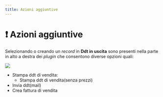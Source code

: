 ```yaml
---
title: Azioni aggiuntive
---
```


# ❗ Azioni aggiuntive

Selezionando o creando un _record_ in **Ddt in uscita** sono presenti nella parte in alto a destra dei _plugin_ che consentono diverse opzioni quali:

![](https://firebasestorage.googleapis.com/v0/b/gitbook-x-prod.appspot.com/o/spaces%2F-LZJeLg23eVDvrCv74U7-887967055%2Fuploads%2FSxyS3C1ixA7DGucSmAG7%2Ffile.png?alt=media)

* Stampa ddt di vendita:
  * Stampa ddt di vendita(senza prezzi)
* Invia ddt(mail)
* Crea fattura di vendita
